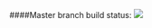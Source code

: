 ####Master branch build status: 
![](https://travis-ci.org/wsdwsd0829/TopicsDemo.svg?branch=master)
